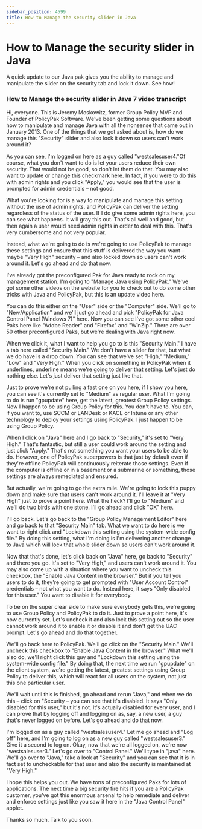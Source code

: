 ```yaml
---
sidebar_position: 4599
title: How to Manage the security slider in Java
---
```


# How to Manage the security slider in Java

A quick update to our Java pak gives you the ability to manage and manipulate the slider on the security tab and lock it down. See how!

### How to Manage the security slider in Java 7 video transcript

Hi, everyone. This is Jeremy Moskowitz, former Group Policy MVP and Founder of PolicyPak Software. We've been getting some questions about how to manipulate and manage Java with all the nonsense that came out in January 2013. One of the things that we got asked about is, how do we manage this "Security" slider and also lock it down so users can't work around it?

As you can see, I'm logged on here as a guy called "westsalesuser4."Of course, what you don't want to do is let your users reduce their own security. That would not be good, so don't let them do that. You may also want to update or change this checkmark here. In fact, if you were to do this with admin rights and you click "Apply," you would see that the user is prompted for admin credentials – not good.

What you're looking for is a way to manipulate and manage this setting without the use of admin rights, and PolicyPak can deliver the setting regardless of the status of the user. If I do give some admin rights here, you can see what happens. It will gray this out. That's all well and good, but then again a user would need admin rights in order to deal with this. That's very cumbersome and not very popular.

Instead, what we're going to do is we're going to use PolicyPak to manage these settings and ensure that this stuff is delivered the way you want – maybe "Very High" security – and also locked down so users can't work around it. Let's go ahead and do that now.

I've already got the preconfigured Pak for Java ready to rock on my management station. I'm going to "Manage Java using PolicyPak." We've got some other videos on the website for you to check out to do some other tricks with Java and PolicyPak, but this is an update video here.

You can do this either on the "User" side or the "Computer" side. We'll go to "New/Application" and we'll just go ahead and pick "PolicyPak for Java Control Panel (Windows 7)" here. Now you can see I've got some other cool Paks here like "Adobe Reader" and "Firefox" and "WinZip." There are over 50 other preconfigured Paks, but we're dealing with Java right now.

When we click it, what I want to help you go to is this "Security Main." I have a tab here called "Security Main." We don't have a slider for that, but what we do have is a drop down. You can see that we've set "High," "Medium," "Low" and "Very High." When you click on something in PolicyPak when it underlines, underline means we're going to deliver that setting. Let's just do nothing else. Let's just deliver that setting just like that.

Just to prove we're not pulling a fast one on you here, if I show you here, you can see it's currently set to "Medium" as regular user. What I'm going to do is run "gpupdate" here, get the latest, greatest Group Policy settings. Now I happen to be using Group Policy for this. You don't have to. You can, if you want to, use SCCM or LANDesk or KACE or Intune or any other technology to deploy your settings using PolicyPak. I just happen to be using Group Policy.

When I click on "Java" here and I go back to "Security," it's set to "Very High." That's fantastic, but still a user could work around the setting and just click "Apply." That's not something you want your users to be able to do. However, one of PolicyPak superpowers is that just by default even if they're offline PolicyPak will continuously reiterate those settings. Even if the computer is offline or in a basement or a submarine or something, those settings are always remediated and ensured.

But actually, we're going to go the extra mile. We're going to lock this puppy down and make sure that users can't work around it. I'll leave it at "Very High" just to prove a point here. What the heck? I'll go to "Medium" and we'll do two birds with one stone. I'll go ahead and click "OK" here.

I'll go back. Let's go back to the "Group Policy Management Editor" here and go back to that "Security Main" tab. What we want to do here is we want to right click and "Lockdown this setting using the system-wide config file." By doing this setting, what I'm doing is I'm delivering another change to Java which will lock that whole slider down so users can't work around it.

Now that that's done, let's click back on "Java" here, go back to "Security" and there you go. It's set to "Very High," and users can't work around it. You may also come up with a situation where you want to uncheck this checkbox, the "Enable Java Content in the browser." But if you tell you users to do it, they're going to get prompted with "User Account Control" credentials – not what you want to do. Instead here, it says "Only disabled for this user." You want to disable it for everybody.

To be on the super clear side to make sure everybody gets this, we're going to use Group Policy and PolicyPak to do it. Just to prove a point here, it's now currently set. Let's uncheck it and also lock this setting out so the user cannot work around it to enable it or disable it and don't get the UAC prompt. Let's go ahead and do that together.

We'll go back here to PolicyPak. We'll go click on the "Security Main." We'll uncheck this checkbox to "Enable Java Content in the browser." What we'll also do, we'll right click this guy and "Lockdown this setting using the system-wide config file." By doing that, the next time we run "gpupdate" on the client system, we're getting the latest, greatest settings using Group Policy to deliver this, which will react for all users on the system, not just this one particular user.

We'll wait until this is finished, go ahead and rerun "Java," and when we do this – click on "Security – you can see that it's disabled. It says "Only disabled for this user," but it's not. It's actually disabled for every user, and I can prove that by logging off and logging on as, say, a new user, a guy that's never logged on before. Let's go ahead and do that now.

I'm logged on as a guy called "westsalesuser4." Let me go ahead and "Log off" here, and I'm going to log on as a new guy called "westsalesuser3." Give it a second to log on. Okay, now that we're all logged on, we're now "westsalesuser3." Let's go over to "Control Panel." We'll type in "java" here. We'll go over to "Java," take a look at "Security" and you can see that it is in fact set to uncheckable for that user and also the security is maintained at "Very High."

I hope this helps you out. We have tons of preconfigured Paks for lots of applications. The next time a big security fire hits if you are a PolicyPak customer, you've got this enormous arsenal to help remediate and deliver and enforce settings just like you saw it here in the "Java Control Panel" applet.

Thanks so much. Talk to you soon.